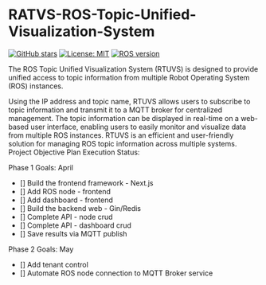 # RATVS-ROS-Topic-Unified-Visualization-System
[![GitHub stars](https://img.shields.io/github/stars/Shonsama/RATVS-ROS-Topic-Unified-Visualization-System.svg)](https://github.com/Shonsama/RATVS-ROS-Topic-Unified-Visualization-System/stargazers)
[![License: MIT](https://img.shields.io/badge/License-MIT-yellow.svg)](https://opensource.org/licenses/MIT)
[![ROS version](https://img.shields.io/badge/ROS-Kinetic-blue.svg)](http://wiki.ros.org/kinetic)


The ROS Topic Unified Visualization System (RTUVS) is designed to provide unified access to topic information from multiple Robot Operating System (ROS) instances. 

Using the IP address and topic name, RTUVS allows users to subscribe to topic information and transmit it to a MQTT broker for centralized management. The topic information can be displayed in real-time on a web-based user interface, enabling users to easily monitor and visualize data from multiple ROS instances. RTUVS is an efficient and user-friendly solution for managing ROS topic information across multiple systems.
Project Objective Plan Execution Status:

Phase 1 Goals: April

 - [] Build the frontend framework - Next.js
 - [] Add ROS node - frontend
 - [] Add dashboard - frontend
 - [] Build the backend web - Gin/Redis
 - [] Complete API - node crud
 - [] Complete API - dashboard crud
 - [] Save results via MQTT publish

Phase 2 Goals: May

 - [] Add tenant control
 - [] Automate ROS node connection to MQTT Broker service
